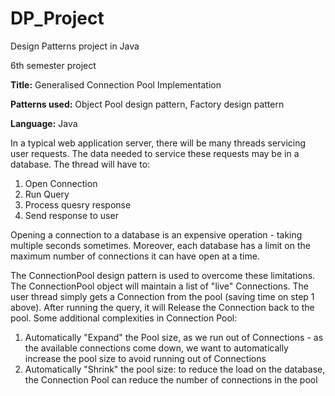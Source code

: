 # DP_Project
Design Patterns project in Java

6th semester project

**Title:** Generalised Connection Pool Implementation

**Patterns used:** Object Pool design pattern, Factory design pattern

**Language:** Java

In a typical web application server, there will be many threads servicing user requests.  The data needed to service these requests may be in a database. The thread will have to:
1. Open Connection
2. Run Query
3. Process quesry response
4. Send response to user

Opening a connection to a database is an expensive operation - taking multiple seconds sometimes. Moreover, each database has a limit on the maximum number of connections it can have open at a time. 

The ConnectionPool design pattern is used to overcome these limitations. The ConnectionPool object will maintain a list of "live" Connections.  The user thread simply gets a Connection from the pool (saving time on step 1 above). After running the query, it will Release the Connection back to the pool.
Some additional complexities in Connection Pool:
1. Automatically "Expand" the Pool size, as we run out of Connections - as the available connections come down, we want to automatically increase the pool size to avoid running out of Connections
2. Automatically  "Shrink" the pool size: to reduce the load on the database, the Connection Pool can reduce the number of connections in the pool
